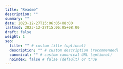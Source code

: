 ```yaml
---
title: "Readme"
description: ""
summary: ""
date: 2023-12-27T15:06:05+08:00
lastmod: 2023-12-27T15:06:05+08:00
draft: false
weight: 1
seo:
  title: "" # custom title (optional)
  description: "" # custom description (recommended)
  canonical: "" # custom canonical URL (optional)
  noindex: false # false (default) or true
---
```

